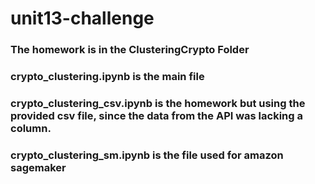 # unit13-challenge
### The homework is in the ClusteringCrypto Folder
### crypto_clustering.ipynb is the main file
### crypto_clustering_csv.ipynb is the homework but using the provided csv file, since the data from the API was lacking a column.
### crypto_clustering_sm.ipynb is the file used for amazon sagemaker
